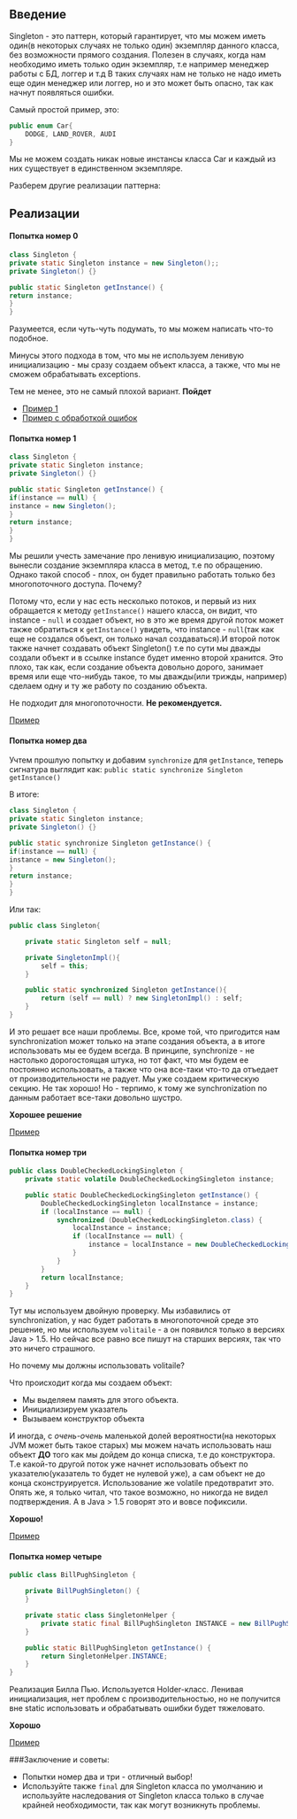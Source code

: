## Введение
Singleton - это паттерн, который гарантирует, что мы можем иметь один(в некоторых случаях не только один) экземпляр данного класса, без возможности прямого создания.
Полезен в случаях, когда нам необходимо иметь только один экземпляр, т.е например менеджер работы с БД, логгер и т.д
В таких случаях нам не только не надо иметь еще один менеджер или логгер, но и это может быть опасно, так как начнут появляться ошибки.

Самый простой пример, это:
```java
public enum Car{
    DODGE, LAND_ROVER, AUDI
}
```
Мы не можем создать никак новые инстансы класса Car и каждый из них существует в единственном экземпляре.

Разберем другие реализации паттерна:
## Реализации
#### Попытка номер 0
```java
class Singleton {
private static Singleton instance = new Singleton();;
private Singleton() {}

public static Singleton getInstance() {
return instance;
}
}
```
Разумеется, если чуть-чуть подумать, то мы можем написать что-то подобное.

Минусы этого подхода в том, что мы не используем ленивую инициализацию - мы сразу создаем объект класса, а также, что мы не сможем обрабатывать exceptions.

Тем не менее, это не самый плохой вариант.
**Пойдет**

* [Пример 1](../../patterns/src/main/java/patterns/singletons/EagerInitializedSingleton.java)
* [Пример с обработкой ошибок](../../patterns/src/main/java/patterns/singletons/StaticBlockSingleton.java)

#### Попытка номер 1
```java
class Singleton {
private static Singleton instance;
private Singleton() {}

public static Singleton getInstance() {
if(instance == null) {
instance = new Singleton();
}
return instance;
}
}
```
Мы решили учесть замечание про ленивую инициализацию, поэтому вынесли создание экземпляра класса в метод, т.е по обращению.
Однако такой способ - плох, он будет правильно работать только без многопоточного доступа.
Почему?

Потому что, если у нас есть несколько потоков, и первый из них обращается к методу `getInstance()` нашего класса, он видит, что instance -  `null` и создает объект, но в это же время другой поток может также обратиться к  `getInstance()` увидеть, что instance -  `null`(так как еще не создался объект, он только начал создаваться).И второй поток также начнет создавать объект Singleton() т.е по сути мы дважды создали объект и в ссылке instance будет именно второй хранится. Это плохо, так как, если создание объекта довольно дорого, занимает время или еще что-нибудь такое, то мы дважды(или трижды, например) сделаем одну и ту же работу по созданию объекта.

Не подходит для многопоточности.
**Не рекомендуется.**

[Пример](../../patterns/src/main/java/patterns/singletons/LazyInitializedSingleton.java)

#### Попытка номер два
Учтем прошлую попытку и добавим `synchronize` для `getInstance`, теперь сигнатура выглядит как:
`public static synchronize Singleton getInstance()`

В итоге:
```java
class Singleton {
private static Singleton instance;
private Singleton() {}

public static synchronize Singleton getInstance() {
if(instance == null) {
instance = new Singleton();
}
return instance;
}
}
```
Или так:

```java
public class Singleton{

    private static Singleton self = null;

    private SingletonImpl(){
        self = this;
    }

    public static synchronized Singleton getInstance(){
        return (self == null) ? new SingletonImpl() : self;
    }
}
```

И это решает все наши проблемы. Все, кроме той, что пригодится нам synchronization может только на этапе создания объекта, а в итоге использовать мы ее будем всегда. В принципе, synchronize - не настолько дорогостоящая штука, но тот факт, что мы будем ее постоянно использовать, а также что она все-таки что-то да отъедает от производительности не радует. Мы уже создаем критическую секцию. Не так хорошо! Но - терпимо, к тому же synchronization по данным работает все-таки довольно шустро.

**Хорошее решение**

[Пример](../../patterns/src/main/java/patterns/singletons/ThreadSafeSingleton.java)

#### Попытка номер три
```java
public class DoubleCheckedLockingSingleton {
	private static volatile DoubleCheckedLockingSingleton instance;

	public static DoubleCheckedLockingSingleton getInstance() {
		DoubleCheckedLockingSingleton localInstance = instance;
		if (localInstance == null) {
			synchronized (DoubleCheckedLockingSingleton.class) {
				localInstance = instance;
				if (localInstance == null) {
					instance = localInstance = new DoubleCheckedLockingSingleton();
				}
			}
		}
		return localInstance;
	}
}
```
Тут мы используем двойную проверку. Мы избавились от synchronization, у нас будет работать в многопоточной среде это решение, но мы используем `volitaile` - а он появился только в версиях Java > 1.5. Но сейчас все равно все пишут на старших версиях, так что это ничего страшного.

Но почему мы должны использовать volitaile?

Что происходит когда мы создаем объект:
* Мы выделяем память для этого объекта.
* Инициализируем указатель
* Вызываем конструктор объекта

И иногда, с *очень-очень* маленькой долей вероятности(на некоторых JVM может быть такое старых) мы можем начать использовать наш объект **ДО** того как мы дойдем до конца списка, т.е до конструктора. Т.е какой-то другой поток уже начнет использовать объект по указателю(указатель то будет не нулевой уже), а сам объект не до конца сконструируется.
Использование же volatile предотвратит это. Опять же, я только читал, что такое возможно, но никогда не видел подтверждения. А в Java > 1.5 говорят это и вовсе пофиксили.

**Хорошо!**

[Пример](../../patterns/src/main/java/patterns/singletons/DoubleCheckedLockingSingleton.java)

#### Попытка номер четыре
```java
public class BillPughSingleton {

	private BillPughSingleton() {
	}

	private static class SingletonHelper {
		private static final BillPughSingleton INSTANCE = new BillPughSingleton();
	}

	public static BillPughSingleton getInstance() {
		return SingletonHelper.INSTANCE;
	}
}
```
Реализация Билла Пью. Используется Holder-класс.
Ленивая инициализация, нет проблем с производительностью, но не получится вне static использовать и обрабатывать ошибки будет тяжеловато.

**Хорошо**

[Пример](../../patterns/src/main/java/patterns/singletons/BillPughSingleton.java)


###Заключение и советы:
* Попытки номер два и три - отличный выбор!
* Используйте также `final` для Singleton класса по умолчанию и используйте наследования от Singleton класса только в случае крайней необходимости, так как могут возникнуть проблемы.
